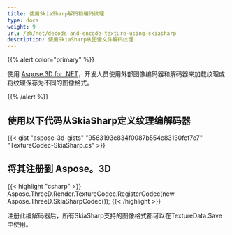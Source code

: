 ```yaml
---
title: 使用SkiaSharp解码和编码纹理
type: docs
weight: 9
url: /zh/net/decode-and-encode-texture-using-skiasharp
description: 使用SkiaSharp从图像文件解码纹理
---
```

{{% alert color="primary" %}}

使用 [Aspose.3D for .NET](https://products.aspose.com/3d/net/)，开发人员使用外部图像编码器和解码器来加载纹理或将纹理保存为不同的图像格式。

{{% /alert %}}


##  **使用以下代码从SkiaSharp定义纹理编解码器**

{{< gist "aspose-3d-gists" "9563193e834f0087b554c83130fcf7c7" "TextureCodec-SkiaSharp.cs" >}}



##  **将其注册到 Aspose。3D**

{{< highlight "csharp" >}}
    Aspose.ThreeD.Render.TextureCodec.RegisterCodec(new Aspose.ThreeD.SkiaSharpCodec());
{{< /highlight >}}


注册此编解码器后，所有SkiaSharp支持的图像格式都可以在TextureData.Save中使用。





